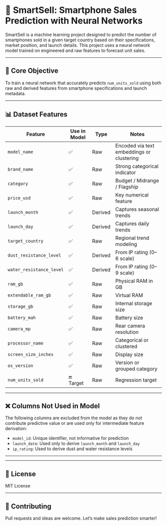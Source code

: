 # 📱 SmartSell: Smartphone Sales Prediction with Neural Networks

SmartSell is a machine learning project designed to predict the number of smartphones sold in a given target country based on their specifications, market position, and launch details. This project uses a neural network model trained on engineered and raw features to forecast unit sales.

---

## 🧠 Core Objective

To train a neural network that accurately predicts `num_units_sold` using both raw and derived features from smartphone specifications and launch metadata.

---

## 📊 Dataset Features

| Feature | Use in Model | Type | Notes |
|--------|--------------|------|-------|
| `model_name` | ✅ | Raw | Encoded via text embeddings or clustering |
| `brand_name` | ✅ | Raw | Strong categorical indicator |
| `category` | ✅ | Raw | Budget / Midrange / Flagship |
| `price_usd` | ✅ | Raw | Key numerical feature |
| `launch_month` | ✅ | Derived | Captures seasonal trends |
| `launch_day` | ✅ | Derived | Captures daily trends |
| `target_country` | ✅ | Raw | Regional trend modeling |
| `dust_resistance_level` | ✅ | Derived | From IP rating (0–6 scale) |
| `water_resistance_level` | ✅ | Derived | From IP rating (0–9 scale) |
| `ram_gb` | ✅ | Raw | Physical RAM in GB |
| `extendable_ram_gb` | ✅ | Raw | Virtual RAM |
| `storage_gb` | ✅ | Raw | Internal storage size |
| `battery_mah` | ✅ | Raw | Battery size |
| `camera_mp` | ✅ | Raw | Rear camera resolution |
| `processor_name` | ✅ | Raw | Categorical or clustered |
| `screen_size_inches` | ✅ | Raw | Display size |
| `os_version` | ✅ | Raw | Version or grouped category |
| `num_units_sold` | 🔚 Target | Raw | Regression target |

---

## ❌ Columns Not Used in Model

The following columns are excluded from the model as they do not contribute predictive value or are used only for intermediate feature derivation:

- `model_id`: Unique identifier, not informative for prediction
- `launch_date`: Used only to derive `launch_month` and `launch_day`
- `ip_rating`: Used to derive dust and water resistance levels

---


---

## 📄 License

MIT License

---

## 🤝 Contributing

Pull requests and ideas are welcome. Let’s make sales prediction smarter!
